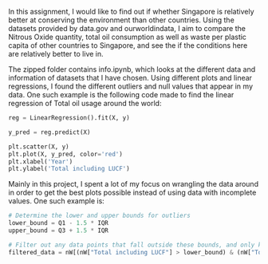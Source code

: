 In this assignment, I would like to find out if whether Singapore is relatively better at conserving the environment than other countries. Using the datasets provided by data.gov and ourworldindata, I aim to compare the Nitrous Oxide quantity, total oil consumption as well as waste per plastic capita of other countries to Singapore, and see the if the conditions here are relatively better to live in. 

The zipped folder contains info.ipynb, which looks at the different data and information of datasets that I have chosen. Using different plots and linear regressions, I found the different outliers and null values that appear in my data. One such example is the following code made to find the linear regression of Total oil usage around the world:

```python
reg = LinearRegression().fit(X, y)

y_pred = reg.predict(X)

plt.scatter(X, y)
plt.plot(X, y_pred, color='red')
plt.xlabel('Year')
plt.ylabel('Total including LUCF')
```
Mainly in this project, I spent a lot of my focus on wrangling the data around in order to get the best plots possible instead of using data with incomplete values. One such example is:

```python
# Determine the lower and upper bounds for outliers
lower_bound = Q1 - 1.5 * IQR
upper_bound = Q3 + 1.5 * IQR

# Filter out any data points that fall outside these bounds, and only keep the inliers
filtered_data = nW[(nW["Total including LUCF"] > lower_bound) & (nW["Total including LUCF"] < upper_bound)]
```
